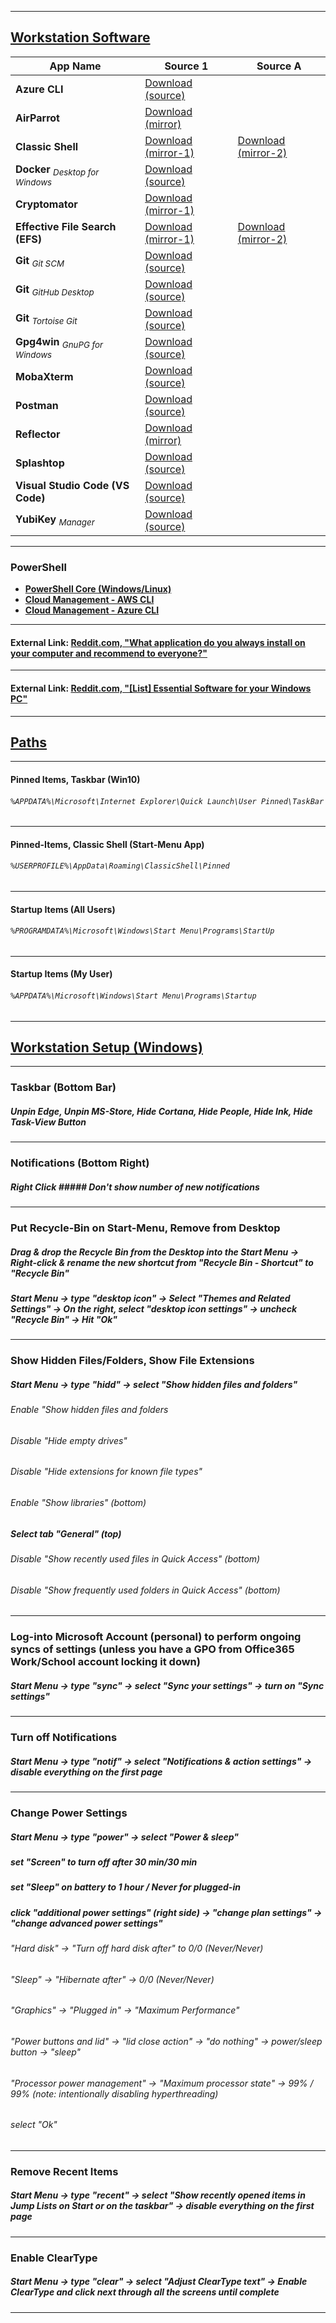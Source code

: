 <!-- ------------------------------------------------------------ -->

***
## <u>Workstation Software</u>

App Name | Source 1 | Source A
--- | --- | ---
**Azure CLI** | [Download (source)](https://aka.ms/installazurecliwindows) |
**AirParrot** | [Download (mirror)](https://www.airsquirrels.com/airparrot/download/) |
**Classic Shell** | [Download (mirror-1)](https://www.softpedia.com/get/Desktop-Enhancements/Shell-Replacements/Classic-Shell.shtml) | [Download (mirror-2)](https://www.fosshub.com/Classic-Shell.html)
**Docker** <sub>*Desktop for Windows*</sub>  | [Download (source)](https://download.docker.com/win/stable/Docker%20for%20Windows%20Installer.exe) |
**Cryptomator** | [Download (mirror-1)](https://cryptomator.org/downloads/#winDownload) |
**Effective File Search (EFS)** | [Download (mirror-1)](https://www.softpedia.com/get/System/File-Management/Effective-File-Search.shtml#download) | [Download (mirror-2)](https://effective-file-search.en.lo4d.com/download)
**Git** <sub>*Git SCM*</sub>  | [Download (source)](https://git-scm.com/downloads) |
**Git** <sub>*GitHub Desktop*</sub>  | [Download (source)](https://desktop.github.com) |
**Git** <sub>*Tortoise Git*</sub> | [Download (source)](https://tortoisegit.org/download) |
**Gpg4win** <sub>*GnuPG for Windows*</sub> | [Download (source)](https://www.gpg4win.org/thanks-for-download.html) |
**MobaXterm** | [Download (source)](https://mobaxterm.mobatek.net/download-home-edition.html) |
**Postman** | [Download (source)](https://www.getpostman.com/apps) |
**Reflector** | [Download (mirror)](https://www.airsquirrels.com/reflector) |
**Splashtop** | [Download (source)](https://www.splashtop.com/downloads) |
**Visual Studio Code (VS Code)** | [Download (source)](https://code.visualstudio.com/download) |
**YubiKey** <sub>*Manager*</sub> | [Download (source)](https://www.yubico.com/products/services-software/download/) |

***
### PowerShell

* **[PowerShell Core (Windows/Linux)](https://github.com/PowerShell/PowerShell/releases)**
* **[Cloud Management - AWS CLI](https://aws.amazon.com/powershell)**
* **[Cloud Management - Azure CLI](https://www.powershellgallery.com/packages/az)**

***
#### External Link: [Reddit.com, "What application do you always install on your computer and recommend to everyone?"](https://www.reddit.com/r/AskReddit/comments/4g5sl1/what_application_do_you_always_install_on_your/)

***
#### External Link: [Reddit.com, "[List] Essential Software for your Windows PC"](https://www.reddit.com/r/software/comments/8tx8w7/list_essential_software_for_your_windows_pc/)

<!-- ------------------------------------------------------------ -->

***
## <u>Paths</u>

***
#### Pinned Items, Taskbar (Win10)
###### ```%APPDATA%\Microsoft\Internet Explorer\Quick Launch\User Pinned\TaskBar```

***
#### Pinned-Items, Classic Shell (Start-Menu App)
###### ```%USERPROFILE%\AppData\Roaming\ClassicShell\Pinned```

***
#### Startup Items (All Users)
###### ```%PROGRAMDATA%\Microsoft\Windows\Start Menu\Programs\StartUp```

***
#### Startup Items (My User)
###### ```%APPDATA%\Microsoft\Windows\Start Menu\Programs\Startup```

<!-- ------------------------------------------------------------ -->

***
## <u>Workstation Setup (Windows)</u>

***
### Taskbar (Bottom Bar)
##### Unpin Edge, Unpin MS-Store, Hide Cortana, Hide People, Hide Ink, Hide Task-View Button

***
### Notifications (Bottom Right)
##### Right Click ##### Don't show number of new notifications

***
### Put Recycle-Bin on Start-Menu, Remove from Desktop
##### Drag & drop the Recycle Bin from the Desktop into the Start Menu -> Right-click & rename the new shortcut from "Recycle Bin - Shortcut" to "Recycle Bin"
##### Start Menu -> type "desktop icon" -> Select "Themes and Related Settings" -> On the right, select "desktop icon settings" -> uncheck "Recycle Bin" -> Hit "Ok"

***
### Show Hidden Files/Folders, Show File Extensions
##### Start Menu -> type "hidd" -> select "Show hidden files and folders"
###### Enable "Show hidden files and folders
###### Disable "Hide empty drives"
###### Disable "Hide extensions for known file types"
###### Enable "Show libraries" (bottom)
##### Select tab "General" (top)
###### Disable "Show recently used files in Quick Access" (bottom)
###### Disable "Show frequently used folders in Quick Access" (bottom)

***
### Log-into Microsoft Account (personal) to perform ongoing syncs of settings (unless you have a GPO from Office365 Work/School account locking it down)
##### Start Menu -> type "sync" -> select "Sync your settings" -> turn on "Sync settings"

***
### Turn off Notifications
##### Start Menu -> type "notif" -> select "Notifications & action settings" -> disable everything on the first page

***
### Change Power Settings
##### Start Menu -> type "power" -> select "Power & sleep"
##### set "Screen" to turn off after 30 min/30 min
##### set "Sleep" on battery to 1 hour / Never for plugged-in
##### click "additional power settings" (right side) -> "change plan settings" -> "change advanced power settings"
###### "Hard disk" -> "Turn off hard disk after" to 0/0 (Never/Never)
###### "Sleep" -> "Hibernate after" -> 0/0 (Never/Never)
###### "Graphics" -> "Plugged in" -> "Maximum Performance"
###### "Power buttons and lid" -> "lid close action" -> "do nothing" -> power/sleep button -> "sleep"
###### "Processor power management" -> "Maximum processor state" -> 99% / 99% (note: intentionally disabling hyperthreading)
###### select "Ok" 

***
### Remove Recent Items
##### Start Menu -> type "recent" -> select "Show recently opened items in Jump Lists on Start or on the taskbar" -> disable everything on the first page

***
### Enable ClearType
##### Start Menu -> type "clear" -> select "Adjust ClearType text" -> Enable ClearType and click next through all the screens until complete


<!-- ------------------------------------------------------------ -->
***